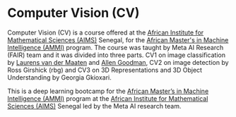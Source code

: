 # Computer Vision (CV)

Computer Vision (CV) is a course offered at the [African Institute for Mathematical Sciences (AIMS)](https://aims-senegal.org/) Senegal, for the [African Master's in Machine Intelligence (AMMI)](https://aimsammi.org/) program. The course was taught by Meta AI Research (FAIR) team and it was divided into three parts.
CV1 on  image classification  by [Laurens van der Maaten](https://lvdmaaten.github.io/) and [Allen Goodman](https://www.linkedin.com/in/allen-goodman/), CV2 on image detection by Ross Girshick (rbg) and CV3 on 3D Representations and 3D Object Understanding by Georgia Gkioxari.


This is a deep learning bootcamp for  the [African Master’s in Machine Intelligence (AMMI)](https://aimsammi.org/) program at  the [ African Institute for Mathematical Sciences (AIMS)](https://aims-senegal.org/) Senegal led by the Meta AI research team.

